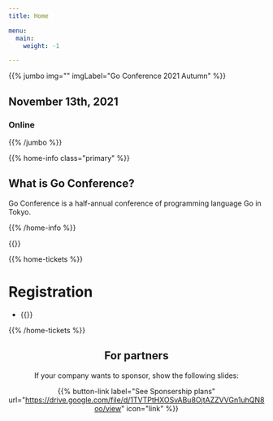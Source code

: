 ```yaml
---
title: Home

menu:
  main:
    weight: -1

---
```



{{% jumbo img="" imgLabel="Go Conference 2021 Autumn" %}}

## November 13th, 2021
### Online

{{% /jumbo %}}

{{% home-info class="primary" %}}
## What is Go Conference?

Go Conference is a half-annual conference of programming language Go in Tokyo.

{{% /home-info %}}

<!-- ... -->
<!-- ... -->
<!-- ... -->

{{<cfp starts="2021-06-12"
       ends="2021-08-31"
       url="https://www.papercall.io/gocon-tokyo-2021-autumn">}}

<!--
{{% home-speakers %}}
## Speakers

{{< button-link label="See all speakers"
                url="./speakers"
                icon="right" >}}

{{% button-link label="Ask the speakers"
url="https://app.sli.do/event/xchxcoal/"
icon="right" %}}

{{% /home-speakers %}}
-->


{{% home-tickets %}}
# Registration

<ul>
<li>{{<ticket name="Sessions"
           starts="2021-10-01"
           ends="2021-11-23"
           price="0 JPY"
           url="https://gocon.connpass.com/event/213865/">}}
</li>
</ul>

{{% /home-tickets %}}

<!--
{{% partners categories="gold,silver,bronze,green" %}}
# Partners
{{% /partners %}}
-->

<div style="text-align: center; margin-bottom: 20px;">

## For partners
If your company wants to sponsor, show the following slides:

{{% button-link label="See Sponsership plans"
                url="https://drive.google.com/file/d/1TVTPtHXOSvABu8OjtAZZVVGn1uhQN8oo/view"
                icon="link" %}}
</div>
<!-- ... -->

<!-- ... -->
